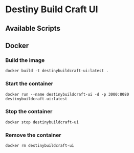 # Destiny Build Craft UI

## Available Scripts

## Docker

### Build the image
``docker build -t destinybuildcraft-ui:latest .``

### Start the container
``docker run --name destinybuildcraft-ui -d -p 3000:8080 destinybuildcraft-ui:latest``

### Stop the container
``docker stop destinybuildcraft-ui``

### Remove the container
``docker rm destinybuildcraft-ui``

